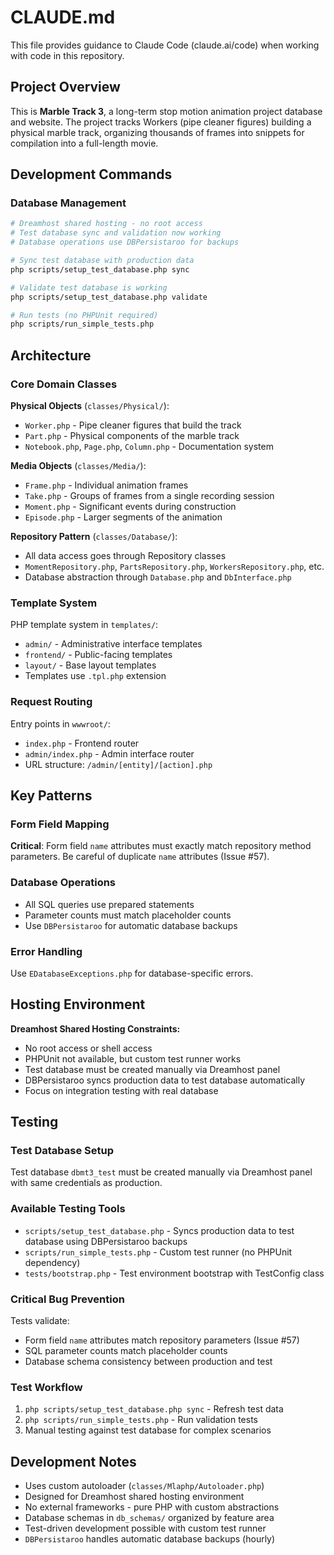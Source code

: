 # CLAUDE.md

This file provides guidance to Claude Code (claude.ai/code) when working with code in this repository.

## Project Overview

This is **Marble Track 3**, a long-term stop motion animation project database and website. The project tracks Workers (pipe cleaner figures) building a physical marble track, organizing thousands of frames into snippets for compilation into a full-length movie.

## Development Commands

### Database Management
```bash
# Dreamhost shared hosting - no root access
# Test database sync and validation now working
# Database operations use DBPersistaroo for backups

# Sync test database with production data
php scripts/setup_test_database.php sync

# Validate test database is working
php scripts/setup_test_database.php validate

# Run tests (no PHPUnit required)
php scripts/run_simple_tests.php
```

## Architecture

### Core Domain Classes

**Physical Objects** (`classes/Physical/`):
- `Worker.php` - Pipe cleaner figures that build the track
- `Part.php` - Physical components of the marble track
- `Notebook.php`, `Page.php`, `Column.php` - Documentation system

**Media Objects** (`classes/Media/`):
- `Frame.php` - Individual animation frames
- `Take.php` - Groups of frames from a single recording session
- `Moment.php` - Significant events during construction
- `Episode.php` - Larger segments of the animation

**Repository Pattern** (`classes/Database/`):
- All data access goes through Repository classes
- `MomentRepository.php`, `PartsRepository.php`, `WorkersRepository.php`, etc.
- Database abstraction through `Database.php` and `DbInterface.php`

### Template System

PHP template system in `templates/`:
- `admin/` - Administrative interface templates
- `frontend/` - Public-facing templates  
- `layout/` - Base layout templates
- Templates use `.tpl.php` extension

### Request Routing

Entry points in `wwwroot/`:
- `index.php` - Frontend router
- `admin/index.php` - Admin interface router
- URL structure: `/admin/[entity]/[action].php`

## Key Patterns

### Form Field Mapping
**Critical**: Form field `name` attributes must exactly match repository method parameters. Be careful of duplicate `name` attributes (Issue #57).

### Database Operations
- All SQL queries use prepared statements  
- Parameter counts must match placeholder counts
- Use `DBPersistaroo` for automatic database backups

### Error Handling
Use `EDatabaseExceptions.php` for database-specific errors.

## Hosting Environment

**Dreamhost Shared Hosting Constraints:**
- No root access or shell access
- PHPUnit not available, but custom test runner works
- Test database must be created manually via Dreamhost panel
- DBPersistaroo syncs production data to test database automatically
- Focus on integration testing with real database

## Testing

### Test Database Setup
Test database `dbmt3_test` must be created manually via Dreamhost panel with same credentials as production.

### Available Testing Tools
- `scripts/setup_test_database.php` - Syncs production data to test database using DBPersistaroo backups
- `scripts/run_simple_tests.php` - Custom test runner (no PHPUnit dependency)
- `tests/bootstrap.php` - Test environment bootstrap with TestConfig class

### Critical Bug Prevention
Tests validate:
- Form field `name` attributes match repository parameters (Issue #57)
- SQL parameter counts match placeholder counts
- Database schema consistency between production and test

### Test Workflow
1. `php scripts/setup_test_database.php sync` - Refresh test data
2. `php scripts/run_simple_tests.php` - Run validation tests
3. Manual testing against test database for complex scenarios

## Development Notes

- Uses custom autoloader (`classes/Mlaphp/Autoloader.php`)
- Designed for Dreamhost shared hosting environment
- No external frameworks - pure PHP with custom abstractions
- Database schemas in `db_schemas/` organized by feature area
- Test-driven development possible with custom test runner
- `DBPersistaroo` handles automatic database backups (hourly)